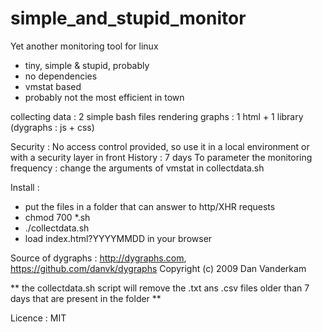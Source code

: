 # simple_and_stupid_monitor
Yet another monitoring tool for linux

- tiny, simple &amp; stupid, probably
- no dependencies
- vmstat based
- probably not the most efficient in town

collecting data  : 2 simple bash files
rendering graphs : 1 html + 1 library (dygraphs : js + css)

Security : No access control provided, so use it in a local environment or with a security layer in front
History  : 7 days
To parameter the monitoring frequency : change the arguments of vmstat in collectdata.sh

Install  :
 - put the files in a folder that can answer to http/XHR requests
 - chmod 700 *.sh
 - ./collectdata.sh
 - load index.html?YYYYMMDD in your browser
 
 
Source of dygraphs : http://dygraphs.com, https://github.com/danvk/dygraphs Copyright (c) 2009 Dan Vanderkam

** the collectdata.sh script will remove the .txt ans .csv files older than 7 days that are present in the folder **

Licence : MIT
